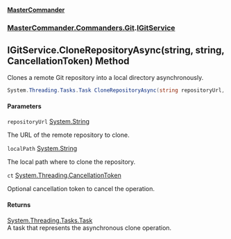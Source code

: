 #### [MasterCommander](MasterCommander.md 'MasterCommander')
### [MasterCommander.Commanders.Git](MasterCommander.md#MasterCommander.Commanders.Git 'MasterCommander.Commanders.Git').[IGitService](IGitService.md 'MasterCommander.Commanders.Git.IGitService')

## IGitService.CloneRepositoryAsync(string, string, CancellationToken) Method

Clones a remote Git repository into a local directory asynchronously.

```csharp
System.Threading.Tasks.Task CloneRepositoryAsync(string repositoryUrl, string localPath, System.Threading.CancellationToken ct=default(System.Threading.CancellationToken));
```
#### Parameters

<a name='MasterCommander.Commanders.Git.IGitService.CloneRepositoryAsync(string,string,System.Threading.CancellationToken).repositoryUrl'></a>

`repositoryUrl` [System.String](https://docs.microsoft.com/en-us/dotnet/api/System.String 'System.String')

The URL of the remote repository to clone.

<a name='MasterCommander.Commanders.Git.IGitService.CloneRepositoryAsync(string,string,System.Threading.CancellationToken).localPath'></a>

`localPath` [System.String](https://docs.microsoft.com/en-us/dotnet/api/System.String 'System.String')

The local path where to clone the repository.

<a name='MasterCommander.Commanders.Git.IGitService.CloneRepositoryAsync(string,string,System.Threading.CancellationToken).ct'></a>

`ct` [System.Threading.CancellationToken](https://docs.microsoft.com/en-us/dotnet/api/System.Threading.CancellationToken 'System.Threading.CancellationToken')

Optional cancellation token to cancel the operation.

#### Returns
[System.Threading.Tasks.Task](https://docs.microsoft.com/en-us/dotnet/api/System.Threading.Tasks.Task 'System.Threading.Tasks.Task')  
A task that represents the asynchronous clone operation.
